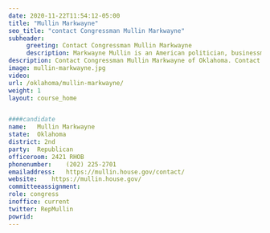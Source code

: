 ```yaml
---
date: 2020-11-22T11:54:12-05:00
title: "Mullin Markwayne"
seo_title: "contact Congressman Mullin Markwayne"
subheader:
     greeting: Contact Congressman Mullin Markwayne 
     description: Markwayne Mullin is an American politician, businessman, and former professional mixed martial arts fighter who has been the U.S. Representative for Oklahoma's 2nd congressional district since January 2013. A Republican, he succeeded Blue Dog Democrat Dan Boren.
description: Contact Congressman Mullin Markwayne of Oklahoma. Contact information for Mullin Markwayne includes email address, phone number, and mailing address.
image: mullin-markwayne.jpg
video: 
url: /oklahoma/mullin-markwayne/
weight: 1
layout: course_home


####candidate
name:	Mullin Markwayne
state:	Oklahoma
district: 2nd
party:	Republican
officeroom:	2421 RHOB
phonenumber:	(202) 225-2701
emailaddress:	https://mullin.house.gov/contact/
website:	https://mullin.house.gov/
committeeassignment: 
role: congress
inoffice: current
twitter: RepMullin
powrid: 
---
```


